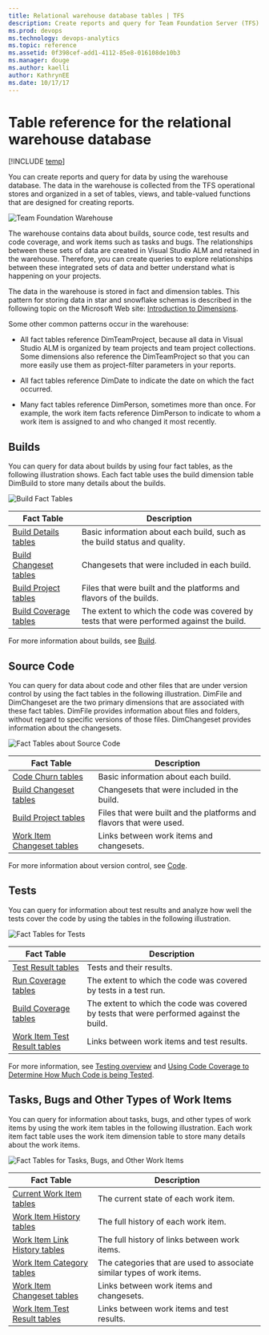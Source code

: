 ```yaml
---
title: Relational warehouse database tables | TFS
description: Create reports and query for Team Foundation Server (TFS) data 
ms.prod: devops
ms.technology: devops-analytics 
ms.topic: reference
ms.assetid: 0f398cef-add1-4112-85e8-016108de10b3
ms.manager: douge
ms.author: kaelli
author: KathrynEE
ms.date: 10/17/17
---
```


# Table reference for the relational warehouse database

[!INCLUDE [temp](../_shared/tfs-report-platform-version.md)]

You can create reports and query for data by using the warehouse database. The data in the warehouse is collected from the TFS operational stores and organized in a set of tables, views, and table-valued functions that are designed for creating reports.  
  
 ![Team Foundation Warehouse](_img/teamproj_warehouse.png "TeamProj_Warehouse")  
  
 The warehouse contains data about builds, source code, test results and code coverage, and work items such as tasks and bugs. The relationships between these sets of data are created in Visual Studio ALM and retained in the warehouse. Therefore, you can create queries to explore relationships between these integrated sets of data and better understand what is happening on your projects.  
  
  
 The data in the warehouse is stored in fact and dimension tables. This pattern for storing data in star and snowflake schemas is described in the following topic on the Microsoft Web site: [Introduction to Dimensions](https://msdn.microsoft.com/library/ms175439.aspx).  
  
 Some other common patterns occur in the warehouse:  
  
-   All fact tables reference DimTeamProject, because all data in Visual Studio ALM is organized by team projects and team project collections. Some dimensions also reference the DimTeamProject so that you can more easily use them as project-filter parameters in your reports.  
  
-   All fact tables reference DimDate to indicate the date on which the fact occurred.  
  
-   Many fact tables reference DimPerson, sometimes more than once. For example, the work item facts reference DimPerson to indicate to whom a work item is assigned to and who changed it most recently.  
  
##  <a name="Builds"></a> Builds  
 You can query for data about builds by using four fact tables, as the following illustration shows. Each fact table uses the build dimension table DimBuild to store many details about the builds.  
  
 ![Build Fact Tables](_img/teamproj_buildfacts.png "TeamProj_BuildFacts")  
  
|Fact Table|Description|  
|----------------|-----------------|  
|[Build Details tables](table-reference-build-details.md)|Basic information about each build, such as the build status and quality.|  
|[Build Changeset tables](table-reference-build-changeset.md)|Changesets that were included in each build.|  
|[Build Project tables](table-reference-build-project.md)|Files that were built and the platforms and flavors of the builds.|  
|[Build Coverage tables](table-reference-build-coverage.md)|The extent to which the code was covered by tests that were performed against the build.|  
  
 For more information about builds, see [Build](../../pipelines/overview.md).  
  
##  <a name="SourceCode"></a> Source Code  
 You can query for data about code and other files that are under version control by using the fact tables in the following illustration. DimFile and DimChangeset are the two primary dimensions that are associated with these fact tables. DimFile provides information about files and folders, without regard to specific versions of those files. DimChangeset provides information about the changesets.  
  
 ![Fact Tables about Source Code](_img/teamproj_codefacts.png "TeamProj_CodeFacts")  
  
|Fact Table|Description|  
|----------------|-----------------|  
|[Code Churn tables](table-reference-code-churn.md)|Basic information about each build.|  
|[Build Changeset tables](table-reference-build-changeset.md)|Changesets that were included in the build.|  
|[Build Project tables](table-reference-build-project.md)|Files that were built and the platforms and flavors that were used.|  
|[Work Item Changeset tables](work-item-changeset-tables.md)|Links between work items and changesets.|  
  
 For more information about version control, see [Code](../../tfvc/overview.md).  
  
##  <a name="TestResults"></a> Tests  
 You can query for information about test results and analyze how well the tests cover the code by using the tables in the following illustration.  
  
 ![Fact Tables for Tests](_img/teamproj_testfacts.png "TeamProj_TestFacts")  
  
|Fact Table|Description|  
|----------------|-----------------|  
|[Test Result tables](test-result-tables.md)|Tests and their results.|  
|[Run Coverage tables](run-coverage-tables.md)|The extent to which the code was covered by tests in a test run.|  
|[Build Coverage tables](table-reference-build-coverage.md)|The extent to which the code was covered by tests that were performed against the build.|  
|[Work Item Test Result tables](work-item-test-result-tables.md)|Links between work items and test results.|  
  
 For more information, see [Testing overview](../../manual-test/index.md) and [Using Code Coverage to Determine How Much Code is being Tested](https://msdn.microsoft.com/library/dd537628.aspx).  
  
<a name="WorkItems"></a>
##  Tasks, Bugs and Other Types of Work Items  
 You can query for information about tasks, bugs, and other types of work items by using the work item tables in the following illustration. Each work item fact table uses the work item dimension table to store many details about the work items.  
  
 ![Fact Tables for Tasks, Bugs, and Other Work Items](_img/teamproj_workitemfacts.png "TeamProj_WorkItemFacts")  
  
|Fact Table|Description|  
|----------------|-----------------|  
|[Current Work Item tables](table-reference-current-work-items.md)|The current state of each work item.|  
|[Work Item History tables](work-item-history-tables.md)|The full history of each work item.|  
|[Work Item Link History tables](work-item-link-history-tables.md)|The full history of links between work items.|  
|[Work Item Category tables](work-item-category-tables.md)|The categories that are used to associate similar types of work items.|  
|[Work Item Changeset tables](work-item-changeset-tables.md)|Links between work items and changesets.|  
|[Work Item Test Result tables](work-item-test-result-tables.md)|Links between work items and test results.|  
  
 
